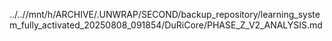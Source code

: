 ../..//mnt/h/ARCHIVE/.UNWRAP/SECOND/backup_repository/learning_system_fully_activated_20250808_091854/DuRiCore/PHASE_Z_V2_ANALYSIS.md